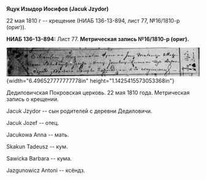 **Яцук Изыдор Иосифов (Jacuk Jzydor)**

22 мая 1810 г -- крещение (НИАБ 136-13-894, лист 77, №16/1810-р (ориг)).

**НИАБ 136-13-894:** Лист 77. **Метрическая запись №16/1810-р (ориг).**

![](./media/b29f4683e56ed6e823374b9e1acf55acbdfdbd03.png){width="6.496527777777778in"
height="1.1425415573053368in"}

Дедиловичская Покровская церковь. 22 мая 1810 года. Метрическая запись о
крещении.

Jacuk Jzydor -- сын родителей с деревни Дедиловичи.

Jacuk Jozef -- отец.

Jacukowa Anna -- мать.

Skakun Tadeusz -- кум.

Sawicka Barbara -- кума.

Jazgunowicz Antoni -- ксёндз.
